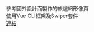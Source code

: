 參考國外設計而製作的旅遊網形像頁
<br>使用Vue CLI框架及Swiper套件
<br><a href="https://summogiu.github.io/season-attractions/dist/#/">連結</a>
